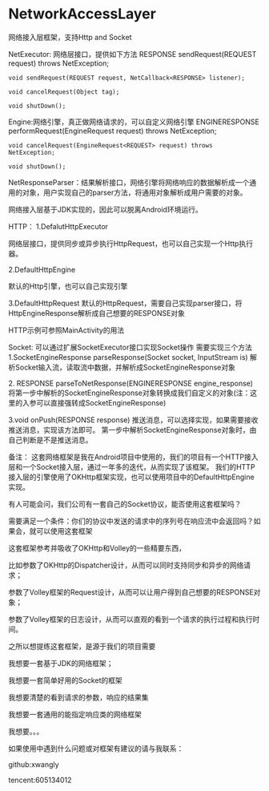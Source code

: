 # NetworkAccessLayer
网络接入层框架，支持Http and Socket

NetExecutor: 网络层接口，提供如下方法
    RESPONSE sendRequest(REQUEST request) throws NetException;

    void sendRequest(REQUEST request, NetCallback<RESPONSE> listener);

    void cancelRequest(Object tag);

    void shutDown();

Engine:网络引擎，真正做网络请求的，可以自定义网络引擎
    ENGINERESPONSE performRequest(EngineRequest<REQUEST> request) throws NetException;

    void cancelRequest(EngineRequest<REQUEST> request) throws NetException;

    void shutDown();

NetResponseParser：结果解析接口，网络引擎将网络响应的数据解析成一个通用的对象，用户实现自己的parser方法，将通用对象解析成用户需要的对象。



网络接入层基于JDK实现的，因此可以脱离Android环境运行。


HTTP：
1.DefalutHttpExecutor  

网络层接口，提供同步或异步执行HttpRequest，也可以自己实现一个Http执行器。

2.DefaultHttpEngine

默认的Http引擎，也可以自己实现引擎

3.DefaultHttpRequest 
默认的HttpRequest，需要自己实现parser接口，将HttpEngineResponse解析成自己想要的RESPONSE对象

HTTP示例可参照MainActivity的用法

Socket:
可以通过扩展SocketExecutor接口实现Socket操作
需要实现三个方法
1.SocketEngineResponse parseResponse(Socket socket, InputStream is)
解析Socket输入流，读取流中数据，并解析成SocketEngineResponse对象

2.<ENGINERESPONSE extends EngineResponse> RESPONSE parseToNetResponse(ENGINERESPONSE engine_response)
将第一步中解析的SocketEngineResponse对象转换成我们自定义的对象(注：这里的入参可以直接强转成SocketEngineResponse)

3.void onPush(RESPONSE response) 
推送消息，可以选择实现，如果需要接收推送消息，实现该方法即可。
第一步中解析SocketEngineResponse对象时，由自己判断是不是推送消息。



备注：
这套网络框架是我在Android项目中使用的，我们的项目有一个HTTP接入层和一个Socket接入层，通过一年多的迭代，从而实现了该框架。
我们的HTTP接入层的引擎使用了OKHttp框架实现，也可以使用项目中的DefaultHttpEngine实现。

有人可能会问，我们公司有一套自己的Socket协议，能否使用这套框架吗？

需要满足一个条件：你们的协议中发送的请求中的序列号在响应流中会返回吗？如果会，就可以使用这套框架


这套框架参考并吸收了OKHttp和Volley的一些精要东西，

比如参数了OKHttp的Dispatcher设计，从而可以同时支持同步和异步的网络请求；

参数了Volley框架的Request设计，从而可以让用户得到自己想要的RESPONSE对象；

参数了Volley框架的日志设计，从而可以直观的看到一个请求的执行过程和执行时间。


之所以想提练这套框架，是源于我们的项目需要

我想要一套基于JDK的网络框架；

我想要一套简单好用的Socket的框架

我想要清楚的看到请求的参数，响应的结果集

我想要一套通用的能指定响应类的网络框架

我想要。。。


如果使用中遇到什么问题或对框架有建议的请与我联系：

github:xwangly

tencent:605134012
